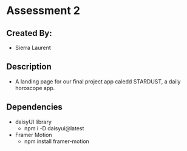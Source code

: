 # Assessment 2

## Created By:
- Sierra Laurent

## Description
- A landing page for our final project app caledd STARDUST, a daily horoscope app.

## Dependencies 
- daisyUI library
    - npm i -D daisyui@latest
- Framer Motion
    - npm install framer-motion